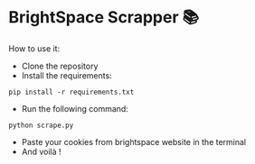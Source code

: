 # BrightSpace Scrapper 📚

How to use it: 
- Clone the repository
- Install the requirements: 
```
pip install -r requirements.txt
```
- Run the following command: 
```
python scrape.py
```
- Paste your cookies from brightspace website in the terminal
- And voilà !

